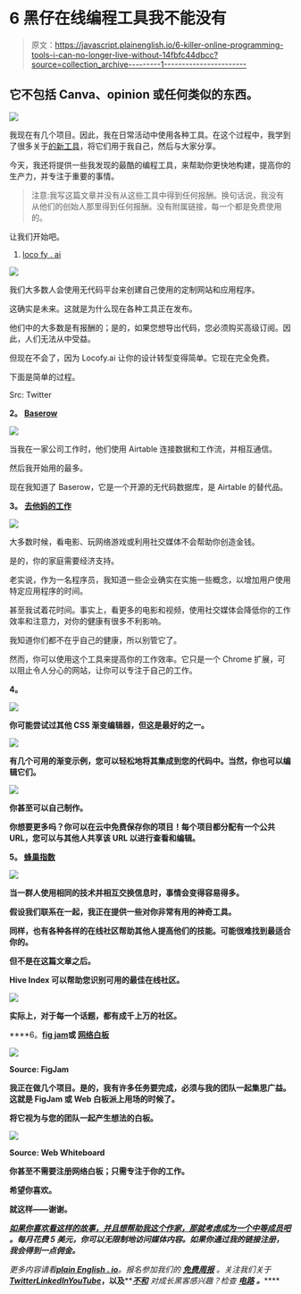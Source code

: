 # 6 黑仔在线编程工具我不能没有

> 原文：<https://javascript.plainenglish.io/6-killer-online-programming-tools-i-can-no-longer-live-without-14fbfc44dbcc?source=collection_archive---------1----------------------->

## 它不包括 Canva、opinion 或任何类似的东西。

![](img/e24680f8763d6f96845edc8dbb361243.png)

我现在有几个项目。因此，我在日常活动中使用各种工具。在这个过程中，我学到了很多关于[的新工具](/7-stupidly-simple-programming-tools-youve-probably-never-heard-of-d1f0edf54645)，将它们用于我自己，然后与大家分享。

今天，我还将提供一些我发现的最酷的编程工具，来帮助你更快地构建，提高你的生产力，并专注于重要的事情。

> 注意:我写这篇文章并没有从这些工具中得到任何报酬。换句话说，我没有从他们的创始人那里得到任何报酬。没有附属链接，每一个都是免费使用的。

让我们开始吧。

1.  [loco fy . ai](https://www.locofy.ai/)

![](img/f69750b4f73ef3298c8f6cc406b3bde9.png)

我们大多数人会使用无代码平台来创建自己使用的定制网站和应用程序。

这确实是未来。这就是为什么现在各种工具正在发布。

他们中的大多数是有报酬的；是的，如果您想导出代码，您必须购买高级订阅。因此，人们无法从中受益。

但现在不会了，因为 Locofy.ai 让你的设计转型变得简单。它现在完全免费。

下面是简单的过程。

Src: Twitter

**2。** [**Baserow**](https://baserow.io/)

![](img/c22d28513ad9cd3c79122a83df7404aa.png)

当我在一家公司工作时，他们使用 Airtable 连接数据和工作流，并相互通信。

然后我开始用的最多。

现在我知道了 Baserow，它是一个开源的无代码数据库，是 Airtable 的替代品。

**3。** [**去他妈的工作**](https://www.gofuckingwork.com/)

![](img/184bf1bd173ebc22cef3b1c09ccfd8a0.png)

大多数时候，看电影、玩网络游戏或利用社交媒体不会帮助你创造金钱。

是的，你的家庭需要经济支持。

老实说，作为一名程序员，我知道一些企业确实在实施一些概念，以增加用户使用特定应用程序的时间。

甚至我试着花时间。事实上，看更多的电影和视频，使用社交媒体会降低你的工作效率和注意力，对你的健康有很多不利影响。

我知道你们都不在乎自己的健康，所以别管它了。

然而，你可以使用这个工具来提高你的工作效率。它只是一个 Chrome 扩展，可以阻止令人分心的网站，让你可以专注于自己的工作。

**4。**[](https://gra.dient.art/)

**![](img/05457d9b1dd32e38918d892dfbbcb2eb.png)**

**你可能尝试过其他 CSS 渐变编辑器，但这是最好的之一。**

**![](img/3e18d4252cbf50c7f958b85e3675116a.png)**

**有几个可用的渐变示例，您可以轻松地将其集成到您的代码中。当然，你也可以编辑它们。**

**![](img/d29836e269d224164b16e0cec09bd39f.png)**

**你甚至可以自己制作。**

**你想要更多吗？你可以在云中免费保存你的项目！每个项目都分配有一个公共 URL，您可以与其他人共享该 URL 以进行查看和编辑。**

****5。** [**蜂巢指数**](https://thehiveindex.com/)**

**![](img/b491bb721ffdd90950a298ac3f749206.png)**

**当一群人使用相同的技术并相互交换信息时，事情会变得容易得多。**

**假设我们联系在一起，我正在提供一些对你非常有用的神奇工具。**

**同样，也有各种各样的在线社区帮助其他人提高他们的技能。可能很难找到最适合你的。**

**但不是在这篇文章之后。**

**Hive Index 可以帮助您识别可用的最佳在线社区。**

**![](img/ca40d18894d4d1afbea4ac436e324f30.png)**

**实际上，对于每一个话题，都有成千上万的社区。**

****6。**[**fig jam**](https://www.figma.com/figjam/)**或** [**网络白板**](https://webwhiteboard.com/)**

**![](img/1def01ce676dd6514357fc2de0e8a502.png)**

**Source: FigJam**

**我正在做几个项目。是的，我有许多任务要完成，必须与我的团队一起集思广益。这就是 FigJam 或 Web 白板派上用场的时候了。**

**将它视为与您的团队一起产生想法的白板。**

**![](img/f7822ad828993369ae5fc070798d9bd2.png)**

**Source: Web Whiteboard**

**你甚至不需要注册网络白板；只需专注于你的工作。**

**希望你喜欢。**

**就这样——谢谢。**

**[*如果你喜欢看这样的故事，并且想帮助我这个作家，那就考虑成为一个中等成员吧*](https://nitinfab.medium.com/membership) *。每月花费 5 美元，你可以无限制地访问媒体内容。如果你通过我的链接注册，我会得到一点佣金。***

***更多内容请看*[***plain English . io***](https://plainenglish.io/)*。报名参加我们的* [***免费周报***](http://newsletter.plainenglish.io/) *。关注我们关于*[***Twitter***](https://twitter.com/inPlainEngHQ)[***LinkedIn***](https://www.linkedin.com/company/inplainenglish/)*[***YouTube***](https://www.youtube.com/channel/UCtipWUghju290NWcn8jhyAw)***，以及****[***不和***](https://discord.gg/GtDtUAvyhW) *对成长黑客感兴趣？检查* [***电路***](https://circuit.ooo/) ***。*******